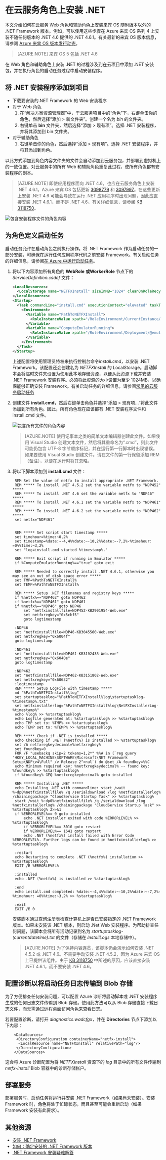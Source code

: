<properties
   pageTitle="在云服务角色上安装 .NET"
   description="本文介绍如何在云服务 Web 和辅助角色上手动安装 .NET Framework"
   services="cloud-services"
   documentationCenter=".net"
   authors="thraka"
   manager="timlt"
   editor=""/>  


<tags
   ms.service="cloud-services"
   ms.devlang="dotnet"
   ms.topic="article"
   ms.tgt_pltfrm="na"
   ms.workload="na"
   ms.date="11/16/2016"
   wacn.date="12/26/2016"
   ms.author="adegeo"/>


# 在云服务角色上安装 .NET 
本文介绍如何在云服务 Web 角色和辅助角色上安装来宾 OS 随附版本以外的 .NET Framework 版本。例如，可以使用这些步骤在 Azure 来宾 OS 系列 4 上安装不随任何版本的 .NET 4.6 提供的 .NET 4.6.1。有关最新的来宾 OS 版本信息，请参阅 [Azure 来宾 OS 版本发行动态](/documentation/articles/cloud-services-guestos-update-matrix/)。

>[AZURE.NOTE]
来宾 OS 5 包括 .NET 4.6

在 Web 角色和辅助角色上安装 .NET 的过程涉及到在云项目中添加 .NET 安装包，并在执行角色的启动任务过程中启动安装程序。

## 将 .NET 安装程序添加到项目
- 下载要安装的.NET Framework 的 Web 安装程序
- 对于 Web 角色
  1. 在“解决方案资源管理器”中，于云服务项目中的“角色”下，右键单击你的角色，然后选择“添加 > 新文件夹”。创建一个名为 *bin* 的文件夹。
  2. 右键单击 **bin** 文件夹，然后选择“添加 > 现有项”。选择 .NET 安装程序，并将其添加到 bin 文件夹。
- 对于辅助角色
  1. 右键单击你的角色，然后选择“添加 > 现有项”。选择 .NET 安装程序，并将其添加到角色。

以此方式添加到角色内容文件夹的文件会自动添加到云服务包，并部署到虚拟机上的一致位置。对云服务中的所有 Web 和辅助角色重复此过程，使所有角色都有安装程序的副本。

> [AZURE.NOTE] 即使应用程序面向 .NET 4.6，也应在云服务角色上安装 .NET 4.6.1。Azure 来宾 OS 包括更新 [3098779](https://support.microsoft.com/zh-cn/kb/3098779) 和 [3097997](https://support.microsoft.com/zh-cn/kb/3097997)。在这些更新上安装 .NET 4.6 可能会导致在运行 .NET 应用程序时出现问题，因此应直接安装 .NET 4.6.1，而不是 .NET 4.6。有关详细信息，请参阅 [KB 3118750](https://support.microsoft.com/zh-cn/kb/3118750)。

![包含安装程序文件的角色内容][1]  


## 为角色定义启动任务
启动任务允许在启动角色之前执行操作。将 .NET Framework 作为启动任务的一部分安装，可确保在运行任何应用程序代码之前安装 Framework。有关启动任务的详细信息，请参阅[在 Azure 中运行启动任务](/documentation/articles/cloud-services-startup-tasks/)。

1. 将以下内容添加所有角色的 **WebRole** **或WorkerRole** 节点下的 *ServiceDefinition.csdef* 文件：
	
	```xml
	<LocalResources>
      <LocalStorage name="NETFXInstall" sizeInMB="1024" cleanOnRoleRecycle="false" />
    </LocalResources>    
	<Startup>
      <Task commandLine="install.cmd" executionContext="elevated" taskType="simple">
        <Environment>
          <Variable name="PathToNETFXInstall">
            <RoleInstanceValue xpath="/RoleEnvironment/CurrentInstance/LocalResources/LocalResource[@name='NETFXInstall']/@path" />
          </Variable>
          <Variable name="ComputeEmulatorRunning">
            <RoleInstanceValue xpath="/RoleEnvironment/Deployment/@emulated" />
          </Variable>
        </Environment>
      </Task>
    </Startup>
	```

	上述配置将使用管理员特权来执行控制台命令*install.cmd*，以安装 .NET Framework。该配置还会创建名为 *NETFXInstall* 的 LocalStorage。启动脚本会将临时文件夹设置为使用此本地存储资源，以便从此资源下载并安装 .NET Framework 安装程序。必须将此资源的大小设置为至少 1024MB，以确保能够正确安装 Framework。有关启动任务的详细信息，请参阅[常见的云服务启动任务](/documentation/articles/cloud-services-startup-tasks-common/)

2. 创建文件 **install.cmd**，然后右键单击角色并选择“添加 > 现有项...”将此文件添加到所有角色。因此，所有角色现在应该都有 .NET 安装程序文件和 install.cmd 文件。
	
	![包含所有文件的角色内容][2]  


	> [AZURE.NOTE] 使用记事本之类的简单文本编辑器创建此文件。如果使用 Visual Studio 创建文本文件，然后将其重命名为“.cmd”，则此文件可能仍包含 UTF-8 字节顺序标记，并在运行第一行脚本时出现错误。如果要使用 Visual Studio 创建文件，请在文件的第一行保留添加 REM（备注），以便在运行时将其忽略。

3. 将以下脚本添加到 **install.cmd** 文件：


		REM Set the value of netfx to install appropriate .NET Framework. 
		REM ***** To install .NET 4.5.2 set the variable netfx to "NDP452" *****
		REM ***** To install .NET 4.6 set the variable netfx to "NDP46" *****
		REM ***** To install .NET 4.6.1 set the variable netfx to "NDP461" *****
		REM ***** To install .NET 4.6.2 set the variable netfx to "NDP462" *****
		set netfx="NDP461"
		
		
		REM ***** Set script start timestamp *****
		set timehour=%time:~0,2%
		set timestamp=%date:~-4,4%%date:~-10,2%%date:~-7,2%-%timehour: =0%%time:~3,2%
		set "log=install.cmd started %timestamp%."
		
		REM ***** Exit script if running in Emulator *****
		if %ComputeEmulatorRunning%=="true" goto exit
		
		REM ***** Needed to correctly install .NET 4.6.1, otherwise you may see an out of disk space error *****
		set TMP=%PathToNETFXInstall%
		set TEMP=%PathToNETFXInstall%
		
		REM ***** Setup .NET filenames and registry keys *****
		if %netfx%=="NDP462" goto NDP462
		if %netfx%=="NDP461" goto NDP461
		if %netfx%=="NDP46" goto NDP46
		    set "netfxinstallfile=NDP452-KB2901954-Web.exe"
		    set netfxregkey="0x5cbf5"
		    goto logtimestamp
		
		:NDP46
		set "netfxinstallfile=NDP46-KB3045560-Web.exe"
		set netfxregkey="0x6004f"
		goto logtimestamp
		
		:NDP461
		set "netfxinstallfile=NDP461-KB3102438-Web.exe"
		set netfxregkey="0x6040e"
		goto logtimestamp
	
		:NDP462
		set "netfxinstallfile=NDP462-KB3151802-Web.exe"
		set netfxregkey="0x60632"
		:logtimestamp
		REM ***** Setup LogFile with timestamp *****
		md "%PathToNETFXInstall%\log"
		set startuptasklog="%PathToNETFXInstall%log\startuptasklog-%timestamp%.txt"
		set netfxinstallerlog="%PathToNETFXInstall%log\NetFXInstallerLog-%timestamp%"
		echo %log% >> %startuptasklog%
		echo Logfile generated at: %startuptasklog% >> %startuptasklog%
		echo TMP set to: %TMP% >> %startuptasklog%
		echo TEMP set to: %TEMP% >> %startuptasklog%
		
		REM ***** Check if .NET is installed *****
		echo Checking if .NET (%netfx%) is installed >> %startuptasklog%
		set /A netfxregkeydecimal=%netfxregkey%
		set foundkey=0
		FOR /F "usebackq skip=2 tokens=1,2*" %%A in (`reg query "HKEY_LOCAL_MACHINE\SOFTWARE\Microsoft\NET Framework Setup\NDP\v4\Full" /v Release 2^>nul`) do @set /A foundkey=%%C
		echo Minimum required key: %netfxregkeydecimal% -- found key: %foundkey% >> %startuptasklog%
		if %foundkey% GEQ %netfxregkeydecimal% goto installed
		
		REM ***** Installing .NET *****
		echo Installing .NET with commandline: start /wait %~dp0%netfxinstallfile% /q /serialdownload /log %netfxinstallerlog%  /chainingpackage "CloudService Startup Task" >> %startuptasklog%
		start /wait %~dp0%netfxinstallfile% /q /serialdownload /log %netfxinstallerlog% /chainingpackage "CloudService Startup Task" >> %startuptasklog% 2>>&1
		if %ERRORLEVEL%== 0 goto installed
			echo .NET installer exited with code %ERRORLEVEL% >> %startuptasklog%	
			if %ERRORLEVEL%== 3010 goto restart
			if %ERRORLEVEL%== 1641 goto restart
			echo .NET (%netfx%) install failed with Error Code %ERRORLEVEL%. Further logs can be found in %netfxinstallerlog% >> %startuptasklog%
		
		:restart
		echo Restarting to complete .NET (%netfx%) installation >> %startuptasklog%
		EXIT /B %ERRORLEVEL%
		
		:installed
		echo .NET (%netfx%) is installed >> %startuptasklog%
		
		:end
		echo install.cmd completed: %date:~-4,4%%date:~-10,2%%date:~-7,2%-%timehour: =0%%time:~3,2% >> %startuptasklog%
		
		:exit
		EXIT /B 0

		
	安装脚本通过查询注册表检查计算机上是否已安装指定的 .NET Framework 版本。如果未安装该 .NET 版本，则启动 .Net Web 安装程序。为帮助排查任何问题，该脚本会将所有活动记录到名为 *startuptasklog-(currentdatetime).txt* 的文件（存储在 *InstallLogs* 本地存储中）。

	> [AZURE.NOTE] 为了保持内容连贯，该脚本仍会演示如何安装 .NET 4.5.2 或 .NET 4.6。不需要手动安装 .NET 4.5.2，因为 Azure 来宾 OS 上已提供该组件。由于 [KB 3118750](https://support.microsoft.com/zh-cn/kb/3118750) 中所述的原因，应该直接安装 .NET 4.6.1，而不要安装 .NET 4.6。
      

## 配置诊断以将启动任务日志传输到 Blob 存储 
为了方便排查任何安装问题，可以配置 Azure 诊断将启动脚本或 .NET 安装程序生成的任何日志文件传输到 Blob 存储。使用此方法可以从 Blob 存储直接下载日志文件，而无需通过远程桌面访问角色来查看日志。

若要配置诊断，请打开 *diagnostics.wadcfgx*，并在 **Directories** 节点下添加以下内容：


        <DataSources>
         <DirectoryConfiguration containerName="netfx-install">
          <LocalResource name="NETFXInstall" relativePath="log"/>
         </DirectoryConfiguration>
        </DataSources>

这会将 Azure 诊断配置为将 *NETFXInstall* 资源下的 *log* 目录中的所有文件传输到 *netfx-install* Blob 容器中的诊断存储帐户。

## 部署服务 
部署服务时，启动任务将运行并安装 .NET Framework（如果尚未安装）。安装 Framework 时，角色将处于忙碌状态，而且甚至可能会重新启动（如果 Framework 安装有此要求）。

## 其他资源

- [安装 .NET Framework][]
- [如何：确定安装的 .NET Framework 版本][]
- [.NET Framework 安装疑难解答][]

[如何：确定安装的 .NET Framework 版本]: https://msdn.microsoft.com/zh-cn/library/hh925568.aspx
[安装 .NET Framework]: https://msdn.microsoft.com/zh-cn/library/5a4x27ek.aspx
[.NET Framework 安装疑难解答]: https://msdn.microsoft.com/zh-cn/library/hh925569.aspx

<!--Image references-->
[1]: ./media/cloud-services-dotnet-install-dotnet/rolecontentwithinstallerfiles.png
[2]: ./media/cloud-services-dotnet-install-dotnet/rolecontentwithallfiles.png

 

<!---HONumber=Mooncake_Quality_Review_1215_2016-->